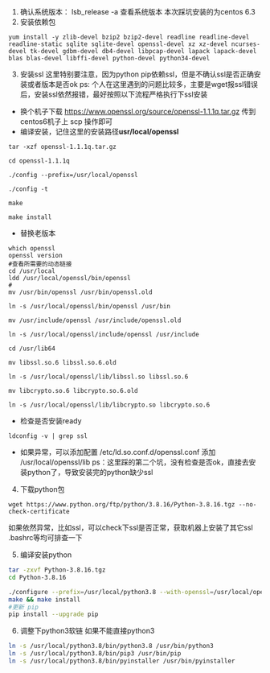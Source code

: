 
1. 确认系统版本：
  lsb_release -a 查看系统版本
  本次踩坑安装的为centos 6.3
2. 安装依赖包
```
yum install -y zlib-devel bzip2 bzip2-devel readline readline-devel readline-static sqlite sqlite-devel openssl-devel xz xz-devel ncurses-devel tk-devel gdbm-devel db4-devel libpcap-devel lapack lapack-devel blas blas-devel libffi-devel python-devel python34-devel
```
3. 安装ssl
这里特别要注意，因为python pip依赖ssl，但是不确认ssl是否正确安装或者版本是否ok
ps: 个人在这里遇到的问题比较多，主要是wget报ssl错误后，安装ssl依然报错，最好按照以下流程严格执行下ssl安装
- 换个机子下载 https://www.openssl.org/source/openssl-1.1.1q.tar.gz 传到 centos6机子上
   scp 操作即可
- 编译安装，记住这里的安装路径**usr/local/openssl**
``` shell
tar -xzf openssl-1.1.1q.tar.gz

cd openssl-1.1.1q

./config --prefix=/usr/local/openssl

./config -t

make

make install
```

- 替换老版本
``` shell
which openssl
openssl version
#查看所需要的动态链接
cd /usr/local
ldd /usr/local/openssl/bin/openssl
#
mv /usr/bin/openssl /usr/bin/openssl.old

ln -s /usr/local/openssl/bin/openssl /usr/bin

mv /usr/include/openssl /usr/include/openssl.old

ln -s /usr/local/openssl/include/openssl /usr/include

cd /usr/lib64

mv libssl.so.6 libssl.so.6.old

ln -s /usr/local/openssl/lib/libssl.so libssl.so.6

mv libcrypto.so.6 libcrypto.so.6.old

ln -s /usr/local/openssl/lib/libcrypto.so libcrypto.so.6
```
- 检查是否安装ready 
```
ldconfig -v | grep ssl
```
- 如果异常，可以添加配置
/etc/ld.so.conf.d/openssl.conf
添加
/usr/local/openssl/lib
ps：这里踩的第二个坑，没有检查是否ok，直接去安装python了，导致安装完的python缺少ssl
4. 下载python包
```
wget https://www.python.org/ftp/python/3.8.16/Python-3.8.16.tgz --no-check-certificate
```
如果依然异常，比如ssl，可以check下ssl是否正常，获取机器上安装了其它ssl
.bashrc等均可排查一下

5. 编译安装python
```bash
tar -zxvf Python-3.8.16.tgz
cd Python-3.8.16

./configure --prefix=/usr/local/python3.8 --with-openssl=/usr/local/openssl
make && make install
#更新 pip
pip install --upgrade pip

```

6. 调整下python3软链
 如果不能直接python3
```bash
ln -s /usr/local/python3.8/bin/python3.8 /usr/bin/python3 
ln -s /usr/local/python3.8/bin/pip3 /usr/bin/pip 
ln -s /usr/local/python3.8/bin/pyinstaller /usr/bin/pyinstaller
```
